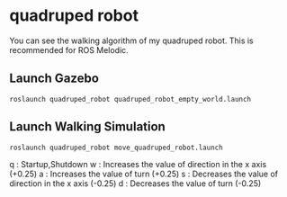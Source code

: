 # quadruped robot

You can see the walking algorithm of my quadruped robot. This is recommended for ROS Melodic. 

## Launch Gazebo

```
roslaunch quadruped_robot quadruped_robot_empty_world.launch
```

## Launch Walking Simulation

```
roslaunch quadruped_robot move_quadruped_robot.launch
```

q : Startup,Shutdown
w : Increases the value of direction in the x axis (+0.25)
a : Increases the value of turn (+0.25)
s : Decreases the value of direction in the x axis (-0.25)
d : Decreases the value of turn (-0.25)
